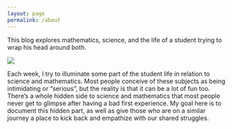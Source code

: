 ```yaml
---
layout: page
permalink: /about
---
```


This blog explores mathematics, science, and the life of a student trying to wrap his head around both.

![](/handwaving/assets/img/About.png)

Each week, I try to illuminate some part of the student life in relation to science and mathematics. Most people conceive of these subjects as being intimidating or “serious”, but the reality is that it can be a lot of fun too. There’s a whole hidden side to science and mathematics that most people never get to glimpse after having a bad first experience. My goal here is to document this hidden part, as well as give those who are on a similar journey a place to kick back and empathize with our shared struggles.
